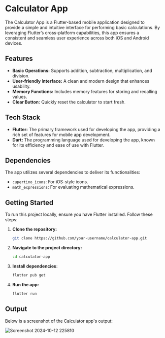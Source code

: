 # Calculator App

The Calculator App is a Flutter-based mobile application designed to provide a simple and intuitive interface for performing basic calculations. By leveraging Flutter’s cross-platform capabilities, this app ensures a consistent and seamless user experience across both iOS and Android devices.

## Features

- **Basic Operations:** Supports addition, subtraction, multiplication, and division.
- **User-friendly Interface:** A clean and modern design that enhances usability.
- **Memory Functions:** Includes memory features for storing and recalling values.
- **Clear Button:** Quickly reset the calculator to start fresh.

## Tech Stack

- **Flutter:** The primary framework used for developing the app, providing a rich set of features for mobile app development.
- **Dart:** The programming language used for developing the app, known for its efficiency and ease of use with Flutter.

## Dependencies

The app utilizes several dependencies to deliver its functionalities:

- `cupertino_icons`: For iOS-style icons.
- `math_expressions`: For evaluating mathematical expressions.

## Getting Started

To run this project locally, ensure you have Flutter installed. Follow these steps:

1. **Clone the repository:**
   ```bash
   git clone https://github.com/your-username/calculator-app.git
   ```
2. **Navigate to the project directory:**
   ```bash
   cd calculator-app
   ```
3. **Install dependencies:**
   ```bash
   flutter pub get
   ```
4. **Run the app:**
   ```bash
   flutter run
   ```


## Output

Below is a screenshot of the Calculator app's output:




![Screenshot 2024-10-12 225810](https://github.com/user-attachments/assets/c2f33001-0e14-4a5b-a8a8-cd627decfc0a)


